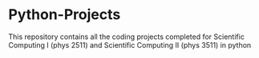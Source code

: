 # Python-Projects
This repository contains all the coding projects completed for Scientific Computing I (phys 2511) and Scientific Computing II (phys 3511) in python
